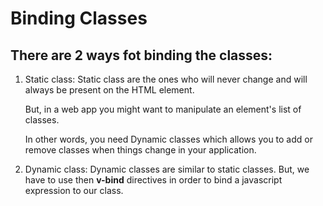 # Binding Classes


## There are 2 ways fot binding the classes:
<ol>
  <li>Static class: Static class are the ones who will never change and will always be present on the HTML element.</li>


 But, in a web app you might want to manipulate an element's list of classes.
 
 In other words, you need Dynamic classes which allows you to add or remove classes when things change in your application.
<li>Dynamic class: Dynamic classes are similar to static classes. But, we have to use then <b>v-bind</b> directives in order to bind a javascript expression to our class.</li>

</ol>

